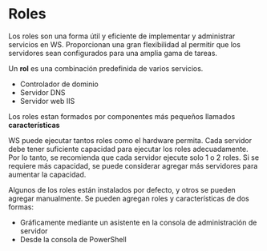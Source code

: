 # Roles

Los roles son una forma útil y eficiente de implementar y administrar servicios en WS. Proporcionan una gran flexibilidad al permitir que los servidores sean configurados para una amplia gama de tareas.

Un **rol** es una combinación predefinida de varios servicios.

* Controlador de dominio
* Servidor DNS
* Servidor web IIS

Los roles estan formados por componentes más pequeños llamados **características**

WS puede ejecutar tantos roles como el hardware permita. Cada servidor debe tener suficiente capacidad para ejecutar los roles adecuadamente. Por lo tanto, se recomienda que cada servidor ejecute solo 1 o 2 roles. Si se requiere más capacidad, se puede considerar agregar más servidores para aumentar la capacidad.

Algunos de los roles están instalados por defecto, y otros se pueden agregar manualmente. Se pueden agregan roles y características de dos formas:

* Gráficamente mediante un asistente en la consola de administración de servidor
* Desde la consola de PowerShell
